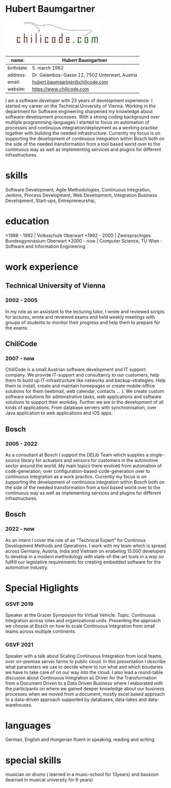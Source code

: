 # Hubert Baumgartner
![Logo](imgs/chilicode_logo.png)

name: | Hubert Baumgartner
------------ | -------------
birthdate: | 5. march 1982
address: | Dr. Galambos-Gasse 12, 7502 Unterwart, Austria
email: | hubert.baumgartner@chilicode.com
website: | https://www.chilicode.com


I am a software developer with 23 years of development experience. I started my career on the Technical University of Vienna. Working in the department for Software engineering sharpened my knowledge about software-development processes. With a strong coding background over multiple programming-languages I started to focus on automation of processes and continuous integration/deployment as a working practise together with building the needed infrastructure.
Currently my focus is on supporting the development of continuous integration within Bosch both on the side of the needed transformation from a tool based world over to the continuous way as well as implementing services and plugins for different infrastructures.

# skills
Software Development, Agile Methodologies, Continuous Integration, Jenkins, Process Development, Web Development, Integration
Business Development, Start-ups, Entrepreneurship, 



# education

*1988 - 1992  | 	Volksschule Oberwart
*1992 - 2000 | Zweisprachiges Bundesgymnasium Oberwart
*2000 - now | Computer Science, TU Wien -  Software and Information Engineering  


# work experience

## Technical University of Vienna
### 2002 - 2005
In my role as an assistant to the lecturing tutor, I wrote and reviewed scripts for lectures, wrote and reviewed exams and held weekly meetings with groups of students to monitor their progress and help them to prepare for the exams.

## ChiliCode
### 2007 - now
ChiliCode is a small Austrian software development and IT support company. We provide IT-support and consultancy to our customers, help them to build up IT-infrastructure like networks and backup-strategies. Help them to install, create and maintain homepages or create mobile-office solutions for them (webmail, web calendar, contacts … ). We create custom software solutions for administrative tasks, web applications and software solutions to support their workday. Further we are in the development of all kinds of applications. From database servers with synchronisation, over Java application to web applications and iOS apps.

## Bosch
### 2005 - 2022
As a consultant at Bosch I support the DELib Team which supplies a single-source library for actuators and sensors for customers in the automotive sector around the world. My main topics there evolved from automation of code-generation, over configuration-based-code-generation over to continuous integration as a work practice. Currently my focus is on supporting the development of continuous integration within Bosch both on the side of the needed transformation from a tool based world over to the continuous way as well as implementing services and plugins for different infrastructures.

## Bosch
### 2022 - now
As an intern I cover the role of an "Technical Expert" for Continous Development Methods and Operations. I work with my team which is spread across Germany, Austria, India and Vietnam on enabeling 15.000 developers to develop in a modern methodology with state-of-the-art tools in a way so fullfill our legislative requirements for creating embedded software for the automotive industry.


# Special Higlights

### GSVF 2019
Speaker at the Grazer Symposion for Virtual Vehicle. Topic: Continuous Integration across roles and organizational units. Presenting the approach we choose at Bosch on how to scale Continuous Integration from small teams across multiple continents.

### GSVF 2021
Speaker with a talk about Scaling Continuous Integration from local teams, over on-premise server farms to public cloud. In this presentation I describe what parameters we use to decide where to run what and which boudaries we have to take care of on our way into the cloud.
I also lead a round-table discusion about Continuous Integration as Driver for the Transformation from a Document Driven to a Data Driven Business where I elaborated with the participants on where we gained deeper knowledge about our business processes when we moved from a document, mostly excel based approach to a data-driven approach supported by databases, data-lakes and data-warehouses.


# languages
German, English and Hungerian fluent in speaking, reading and writing.

# special skills
musician on drums ( learned in a music-school for 13years) and bassoon (learned in musical university for 6 years)




